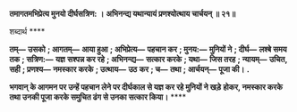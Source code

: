 **तमागतमभिप्रेत्य मुनयो दीर्घसत्रिण: ।** **अभिनन्द्य यथान्यायं प्रणश्योत्थाय चार्चयन् ॥ २१॥** 

शब्दार्थ **** 

**तम्—** **उसको** **; आगतम्—** **आया हुआ** **; अभिप्रेत्य—** **पहचान कर** **; मुनय:—** **मुनियों ने** **; दीर्घ—** **लश्बे समय तक** **; सत्रिण:—** **यज्ञ** **सश्पन्न कर रहे** **; अभिनन्द्य—** **सत्कार करके** **; यथा—** **जिस तरह** **; न्यायम्—** **उचित, सही** **; प्रणश्य—** **नमस्कार करके** **; उत्थाय—** **उठ** **कर** **; च—** **तथा** **; आर्चयन्—** **पूजा की।** **.** 

**भगवान् के आगमन पर उन्हें पहचान लेने पर दीर्घकाल से यज्ञ कर रहे मुनियों ने खड़े** **होकर, नमस्कार करके तथा उनकी पूजा करके समुचित ढंग से उनका सत्कार किया।** **** 